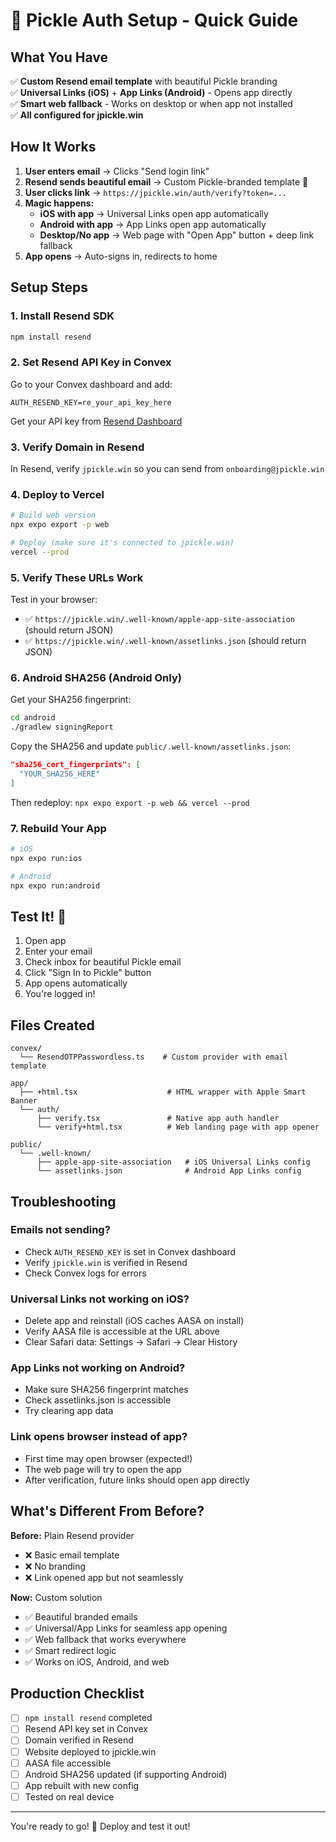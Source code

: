 # 🎾 Pickle Auth Setup - Quick Guide

## What You Have

✅ **Custom Resend email template** with beautiful Pickle branding  
✅ **Universal Links (iOS)** + **App Links (Android)** - Opens app directly  
✅ **Smart web fallback** - Works on desktop or when app not installed  
✅ **All configured for jpickle.win**

## How It Works

1. **User enters email** → Clicks "Send login link"
2. **Resend sends beautiful email** → Custom Pickle-branded template 🎾
3. **User clicks link** → `https://jpickle.win/auth/verify?token=...`
4. **Magic happens:**
   - **iOS with app** → Universal Links open app automatically
   - **Android with app** → App Links open app automatically
   - **Desktop/No app** → Web page with "Open App" button + deep link fallback
5. **App opens** → Auto-signs in, redirects to home

## Setup Steps

### 1. Install Resend SDK

```bash
npm install resend
```

### 2. Set Resend API Key in Convex

Go to your Convex dashboard and add:

```
AUTH_RESEND_KEY=re_your_api_key_here
```

Get your API key from [Resend Dashboard](https://resend.com/api-keys)

### 3. Verify Domain in Resend

In Resend, verify `jpickle.win` so you can send from `onboarding@jpickle.win`

### 4. Deploy to Vercel

```bash
# Build web version
npx expo export -p web

# Deploy (make sure it's connected to jpickle.win)
vercel --prod
```

### 5. Verify These URLs Work

Test in your browser:
- ✅ `https://jpickle.win/.well-known/apple-app-site-association` (should return JSON)
- ✅ `https://jpickle.win/.well-known/assetlinks.json` (should return JSON)

### 6. Android SHA256 (Android Only)

Get your SHA256 fingerprint:

```bash
cd android
./gradlew signingReport
```

Copy the SHA256 and update `public/.well-known/assetlinks.json`:

```json
"sha256_cert_fingerprints": [
  "YOUR_SHA256_HERE"
]
```

Then redeploy: `npx expo export -p web && vercel --prod`

### 7. Rebuild Your App

```bash
# iOS
npx expo run:ios

# Android
npx expo run:android
```

## Test It! 🚀

1. Open app
2. Enter your email
3. Check inbox for beautiful Pickle email
4. Click "Sign In to Pickle" button
5. App opens automatically
6. You're logged in!

## Files Created

```
convex/
  └── ResendOTPPasswordless.ts    # Custom provider with email template

app/
  ├── +html.tsx                    # HTML wrapper with Apple Smart Banner
  └── auth/
      ├── verify.tsx               # Native app auth handler
      └── verify+html.tsx          # Web landing page with app opener

public/
  └── .well-known/
      ├── apple-app-site-association   # iOS Universal Links config
      └── assetlinks.json              # Android App Links config
```

## Troubleshooting

### Emails not sending?
- Check `AUTH_RESEND_KEY` is set in Convex dashboard
- Verify `jpickle.win` is verified in Resend
- Check Convex logs for errors

### Universal Links not working on iOS?
- Delete app and reinstall (iOS caches AASA on install)
- Verify AASA file is accessible at the URL above
- Clear Safari data: Settings → Safari → Clear History

### App Links not working on Android?
- Make sure SHA256 fingerprint matches
- Check assetlinks.json is accessible
- Try clearing app data

### Link opens browser instead of app?
- First time may open browser (expected!)
- The web page will try to open the app
- After verification, future links should open app directly

## What's Different From Before?

**Before:** Plain Resend provider
- ❌ Basic email template
- ❌ No branding
- ❌ Link opened app but not seamlessly

**Now:** Custom solution
- ✅ Beautiful branded emails
- ✅ Universal/App Links for seamless app opening
- ✅ Web fallback that works everywhere
- ✅ Smart redirect logic
- ✅ Works on iOS, Android, and web

## Production Checklist

- [ ] `npm install resend` completed
- [ ] Resend API key set in Convex
- [ ] Domain verified in Resend
- [ ] Website deployed to jpickle.win
- [ ] AASA file accessible
- [ ] Android SHA256 updated (if supporting Android)
- [ ] App rebuilt with new config
- [ ] Tested on real device

---

You're ready to go! 🚀 Deploy and test it out!

